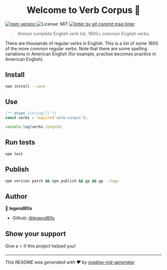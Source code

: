 <h1 align="center">Welcome to Verb Corpus 👋</h1>
<p>
  <a href="https://www.npmjs.com/package/verb-corpus" target="_blank">
    <img src="https://img.shields.io/npm/v/verb-corpus.svg" alt="npm version" />
  </a>

  <img alt="License: MIT" src="https://img.shields.io/badge/License-MIT-yellow.svg" />

  <a href="https://www.npmjs.com/package/git-commit-msg-linter" target="_blank">
    <img alt="linter by git commit msg linter" src="https://img.shields.io/badge/git-commit%20msg%20linter-blue" />
  </a>
</p>

> Almost complete English verb list. 1600+ common English verbs.

There are thousands of regular verbs in English. This is a list of some 1600 of the more common regular verbs. Note that there are some spelling variations in American English (for example, practise becomes practice in American English).

## Install

```sh
npm install --save
```

## Use

```javascript
/** @type {string[]} */
const verbs = require('verb-corpus');

console.log(verbs.length);
```

## Run tests

```sh
npm test
```

## Publish

```sh
npm version patch && npm publish && gp && gp --tags
```

## Author

👤 **legend80s**

* Github: [@legend80s](https://github.com/legend80s)

## Show your support

Give a ⭐️ if this project helped you!

***
_This README was generated with ❤️ by [readme-md-generator](https://github.com/kefranabg/readme-md-generator)_
